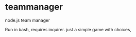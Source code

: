 # teammanager
node.js team manager

Run in bash, requires inquirer.
just a simple game with choices,
